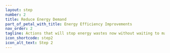 ```yaml
---
layout: step
number: 2
title: Reduce Energy Demand
part_of_petal_with_title: Energy Efficiency Improvements
nav_order: 2
tagline: Actions that will stop energy wastes now without waiting to make big changes to your building.
icon_shortcode: step2
icon_alt_text: Step 2
---
```



